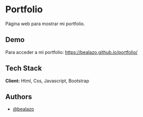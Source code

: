 
# Portfolio

Página web para mostrar mi portfolio.

## Demo

Para acceder a mi portfolio: https://bealazo.github.io/portfolio/

## Tech Stack

**Client:** Html, Css, Javascript, Bootstrap

## Authors

- [@bealazo](https://github.com/bealazo)
